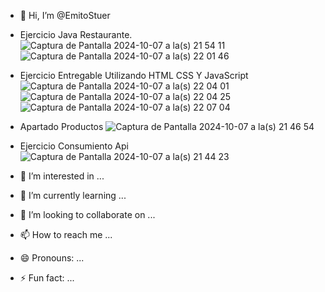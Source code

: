 - 👋 Hi, I’m @EmitoStuer
- Ejercicio Java Restaurante.
![Captura de Pantalla 2024-10-07 a la(s) 21 54 11](https://github.com/user-attachments/assets/a420b21b-d745-4275-8e04-27d63acf96ca)
![Captura de Pantalla 2024-10-07 a la(s) 22 01 46](https://github.com/user-attachments/assets/60b69b1d-4acf-43c0-990b-5af7d91083a2)


- Ejercicio Entregable Utilizando HTML CSS Y JavaScript
![Captura de Pantalla 2024-10-07 a la(s) 22 04 01](https://github.com/user-attachments/assets/f4183bd8-e401-4aee-94c1-834510916614)
![Captura de Pantalla 2024-10-07 a la(s) 22 04 25](https://github.com/user-attachments/assets/87f3a93d-501e-4c7a-a217-ea153f251401)
![Captura de Pantalla 2024-10-07 a la(s) 22 07 04](https://github.com/user-attachments/assets/a0bf2a5d-7048-498e-bc52-da5b0d51814f)
- Apartado Productos
![Captura de Pantalla 2024-10-07 a la(s) 21 46 54](https://github.com/user-attachments/assets/33ae7c89-6d91-4085-b65c-71429bc6ce78)


- Ejercicio Consumiento Api
  ![Captura de Pantalla 2024-10-07 a la(s) 21 44 23](https://github.com/user-attachments/assets/4a9761cd-e561-4d22-af6a-0978e8739e26)

- 👀 I’m interested in ...
- 🌱 I’m currently learning ...
- 💞️ I’m looking to collaborate on ...
- 📫 How to reach me ...
- 😄 Pronouns: ...
- ⚡ Fun fact: ...

<!---
EmitoStuer/EmitoStuer is a ✨ special ✨ repository because its `README.md` (this file) appears on your GitHub profile.
You can click the Preview link to take a look at your changes.
--->
